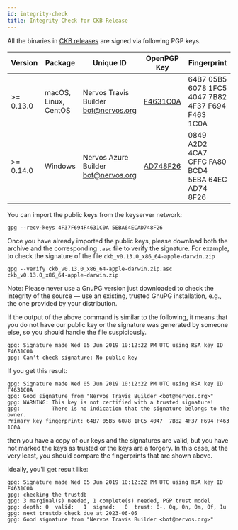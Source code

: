 ```yaml
---
id: integrity-check
title: Integrity Check for CKB Release
---
```


All the binaries in [CKB releases](https://github.com/nervosnetwork/ckb/releases) are signed via following PGP keys.

| Version   | Package              | Unique ID                              | OpenPGP Key                                                                          | Fingerprint                                        |
| --------- | -------------------- | -------------------------------------- | ------------------------------------------------------------------------------------ | -------------------------------------------------- |
| >= 0.13.0 | macOS, Linux, CentOS | Nervos Travis Builder <bot@nervos.org> | [F4631C0A](https://keyserver.ubuntu.com/pks/lookup?op=get&search=0x4F37F694F4631C0A) | 64B7 05B5 6078 1FC5 4047  7B82 4F37 F694 F463 1C0A |
| >= 0.14.0 | Windows              | Nervos Azure Builder <bot@nervos.org>  | [AD748F26](https://keyserver.ubuntu.com/pks/lookup?op=get&search=0x5EBA64ECAD748F26) | 0849 A2D2 4CA7 CFFC FA80  BCD4 5EBA 64EC AD74 8F26 |

You can import the public keys from the keyserver network:

```
gpg --recv-keys 4F37F694F4631C0A 5EBA64ECAD748F26
```

Once you have already imported the public keys, please download both the archive and
the corresponding `.asc` file to verify the signature. For example, to check
the signature of the file `ckb_v0.13.0_x86_64-apple-darwin.zip`

```
gpg --verify ckb_v0.13.0_x86_64-apple-darwin.zip.asc ckb_v0.13.0_x86_64-apple-darwin.zip
```

Note: Please never use a GnuPG version just downloaded to check the integrity of the source — use an existing, trusted GnuPG installation, e.g., the one provided by your distribution.

If the output of the above command is similar to the following, it means that you do not have our public key or the signature was generated by someone else, so you should handle the file suspiciously.

```
gpg: Signature made Wed 05 Jun 2019 10:12:22 PM UTC using RSA key ID F4631C0A
gpg: Can't check signature: No public key
```

If you get this result:

```
gpg: Signature made Wed 05 Jun 2019 10:12:22 PM UTC using RSA key ID F4631C0A
gpg: Good signature from "Nervos Travis Builder <bot@nervos.org>"
gpg: WARNING: This key is not certified with a trusted signature!
gpg:          There is no indication that the signature belongs to the owner.
Primary key fingerprint: 64B7 05B5 6078 1FC5 4047  7B82 4F37 F694 F463 1C0A
```

then you have a copy of our keys and the signatures are valid, but you have not marked the keys as trusted or the keys are a forgery. In this case, at the very least, you should compare the fingerprints that are shown above.

Ideally, you'll get result like:

```
gpg: Signature made Wed 05 Jun 2019 10:12:22 PM UTC using RSA key ID F4631C0A
gpg: checking the trustdb
gpg: 3 marginal(s) needed, 1 complete(s) needed, PGP trust model
gpg: depth: 0  valid:   1  signed:   0  trust: 0-, 0q, 0n, 0m, 0f, 1u
gpg: next trustdb check due at 2023-06-05
gpg: Good signature from "Nervos Travis Builder <bot@nervos.org>"
```